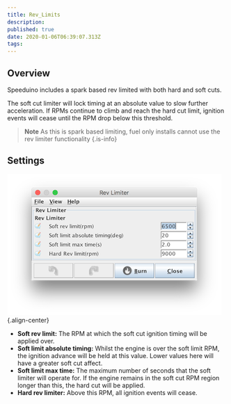 ```yaml
---
title: Rev_Limits
description: 
published: true
date: 2020-01-06T06:39:07.313Z
tags: 
---
```


Overview
--------

Speeduino includes a spark based rev limited with both hard and soft cuts.

The soft cut limiter will lock timing at an absolute value to slow further acceleration. If RPMs continue to climb and reach the hard cut limit, ignition events will cease until the RPM drop below this threshold.

> **Note** As this is spark based limiting, fuel only installs cannot use the rev limiter functionality
{.is-info}


Settings
--------

![revLimiter.png](/tuning/revLimiter.png){.align-center}

-   **Soft rev limit:** The RPM at which the soft cut ignition timing will be applied over.
-   **Soft limit absolute timing:** Whilst the engine is over the soft limit RPM, the ignition advance will be held at this value. Lower values here will have a greater soft cut affect.
-   **Soft limit max time:** The maximum number of seconds that the soft limiter will operate for. If the engine remains in the soft cut RPM region longer than this, the hard cut will be applied.
-   **Hard rev limiter:** Above this RPM, all ignition events will cease.
